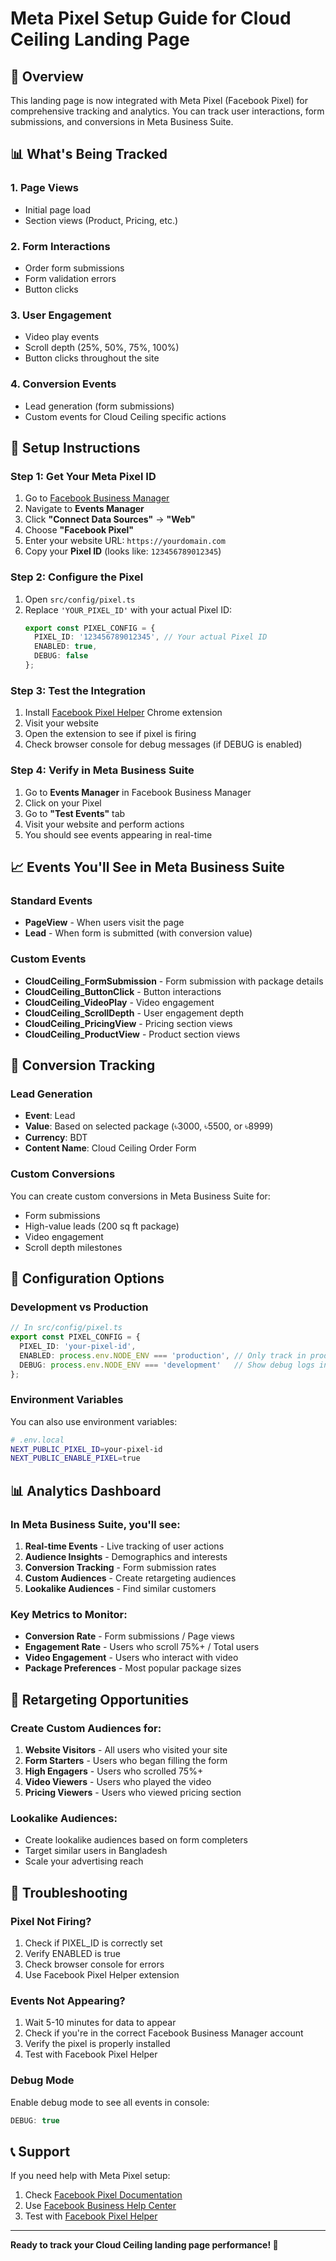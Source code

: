 # Meta Pixel Setup Guide for Cloud Ceiling Landing Page

## 🎯 Overview
This landing page is now integrated with Meta Pixel (Facebook Pixel) for comprehensive tracking and analytics. You can track user interactions, form submissions, and conversions in Meta Business Suite.

## 📊 What's Being Tracked

### 1. **Page Views**
- Initial page load
- Section views (Product, Pricing, etc.)

### 2. **Form Interactions**
- Order form submissions
- Form validation errors
- Button clicks

### 3. **User Engagement**
- Video play events
- Scroll depth (25%, 50%, 75%, 100%)
- Button clicks throughout the site

### 4. **Conversion Events**
- Lead generation (form submissions)
- Custom events for Cloud Ceiling specific actions

## 🚀 Setup Instructions

### Step 1: Get Your Meta Pixel ID
1. Go to [Facebook Business Manager](https://business.facebook.com)
2. Navigate to **Events Manager**
3. Click **"Connect Data Sources"** → **"Web"**
4. Choose **"Facebook Pixel"**
5. Enter your website URL: `https://yourdomain.com`
6. Copy your **Pixel ID** (looks like: `123456789012345`)

### Step 2: Configure the Pixel
1. Open `src/config/pixel.ts`
2. Replace `'YOUR_PIXEL_ID'` with your actual Pixel ID:
   ```typescript
   export const PIXEL_CONFIG = {
     PIXEL_ID: '123456789012345', // Your actual Pixel ID
     ENABLED: true,
     DEBUG: false
   };
   ```

### Step 3: Test the Integration
1. Install [Facebook Pixel Helper](https://chrome.google.com/webstore/detail/facebook-pixel-helper/fdgfkebogiimcoedlicjlajpkdmockpc) Chrome extension
2. Visit your website
3. Open the extension to see if pixel is firing
4. Check browser console for debug messages (if DEBUG is enabled)

### Step 4: Verify in Meta Business Suite
1. Go to **Events Manager** in Facebook Business Manager
2. Click on your Pixel
3. Go to **"Test Events"** tab
4. Visit your website and perform actions
5. You should see events appearing in real-time

## 📈 Events You'll See in Meta Business Suite

### Standard Events
- **PageView** - When users visit the page
- **Lead** - When form is submitted (with conversion value)

### Custom Events
- **CloudCeiling_FormSubmission** - Form submission with package details
- **CloudCeiling_ButtonClick** - Button interactions
- **CloudCeiling_VideoPlay** - Video engagement
- **CloudCeiling_ScrollDepth** - User engagement depth
- **CloudCeiling_PricingView** - Pricing section views
- **CloudCeiling_ProductView** - Product section views

## 🎯 Conversion Tracking

### Lead Generation
- **Event**: Lead
- **Value**: Based on selected package (৳3000, ৳5500, or ৳8999)
- **Currency**: BDT
- **Content Name**: Cloud Ceiling Order Form

### Custom Conversions
You can create custom conversions in Meta Business Suite for:
- Form submissions
- High-value leads (200 sq ft package)
- Video engagement
- Scroll depth milestones

## 🔧 Configuration Options

### Development vs Production
```typescript
// In src/config/pixel.ts
export const PIXEL_CONFIG = {
  PIXEL_ID: 'your-pixel-id',
  ENABLED: process.env.NODE_ENV === 'production', // Only track in production
  DEBUG: process.env.NODE_ENV === 'development'   // Show debug logs in development
};
```

### Environment Variables
You can also use environment variables:
```bash
# .env.local
NEXT_PUBLIC_PIXEL_ID=your-pixel-id
NEXT_PUBLIC_ENABLE_PIXEL=true
```

## 📊 Analytics Dashboard

### In Meta Business Suite, you'll see:
1. **Real-time Events** - Live tracking of user actions
2. **Audience Insights** - Demographics and interests
3. **Conversion Tracking** - Form submission rates
4. **Custom Audiences** - Create retargeting audiences
5. **Lookalike Audiences** - Find similar customers

### Key Metrics to Monitor:
- **Conversion Rate** - Form submissions / Page views
- **Engagement Rate** - Users who scroll 75%+ / Total users
- **Video Engagement** - Users who interact with video
- **Package Preferences** - Most popular package sizes

## 🎯 Retargeting Opportunities

### Create Custom Audiences for:
1. **Website Visitors** - All users who visited your site
2. **Form Starters** - Users who began filling the form
3. **High Engagers** - Users who scrolled 75%+
4. **Video Viewers** - Users who played the video
5. **Pricing Viewers** - Users who viewed pricing section

### Lookalike Audiences:
- Create lookalike audiences based on form completers
- Target similar users in Bangladesh
- Scale your advertising reach

## 🚨 Troubleshooting

### Pixel Not Firing?
1. Check if PIXEL_ID is correctly set
2. Verify ENABLED is true
3. Check browser console for errors
4. Use Facebook Pixel Helper extension

### Events Not Appearing?
1. Wait 5-10 minutes for data to appear
2. Check if you're in the correct Facebook Business Manager account
3. Verify the pixel is properly installed
4. Test with Facebook Pixel Helper

### Debug Mode
Enable debug mode to see all events in console:
```typescript
DEBUG: true
```

## 📞 Support

If you need help with Meta Pixel setup:
1. Check [Facebook Pixel Documentation](https://developers.facebook.com/docs/facebook-pixel/)
2. Use [Facebook Business Help Center](https://www.facebook.com/business/help)
3. Test with [Facebook Pixel Helper](https://chrome.google.com/webstore/detail/facebook-pixel-helper/fdgfkebogiimcoedlicjlajpkdmockpc)

---

**Ready to track your Cloud Ceiling landing page performance! 🚀**
